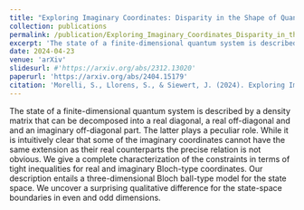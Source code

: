 ```yaml
---
title: "Exploring Imaginary Coordinates: Disparity in the Shape of Quantum State Space in Even and Odd Dimensions"
collection: publications
permalink: /publication/Exploring_Imaginary_Coordinates_Disparity_in_the_Shape_of_Quantum_State_Space_in_Even_and_Odd_Dimensions
excerpt: 'The state of a finite-dimensional quantum system is described by a density matrix that can be decomposed into a real diagonal, a real off-diagonal and and an imaginary off-diagonal part. The latter plays a peculiar role. While it is intuitively clear that some of the imaginary coordinates cannot have the same extension as their real counterparts the precise relation is not obvious. We give a complete characterization of the constraints in terms of tight inequalities for real and imaginary Bloch-type coordinates. Our description entails a three-dimensional Bloch ball-type model for the state space. We uncover a surprising qualitative difference for the state-space boundaries in even and odd dimensions.'
date: 2024-04-23
venue: 'arXiv'
slidesurl: #'https://arxiv.org/abs/2312.13020'
paperurl: 'https://arxiv.org/abs/2404.15179'
citation: 'Morelli, S., Llorens, S., & Siewert, J. (2024). Exploring Imaginary Coordinates: Disparity in the Shape of Quantum State Space in Even and Odd Dimensions. arXiv preprint arXiv:2404.15179.'
---
```


The state of a finite-dimensional quantum system is described by a density matrix that can be decomposed into a real diagonal, a real off-diagonal and and an imaginary off-diagonal part. The latter plays a peculiar role. While it is intuitively clear that some of the imaginary coordinates cannot have the same extension as their real counterparts the precise relation is not obvious. We give a complete characterization of the constraints in terms of tight inequalities for real and imaginary Bloch-type coordinates. Our description entails a three-dimensional Bloch ball-type model for the state space. We uncover a surprising qualitative difference for the state-space boundaries in even and odd dimensions.